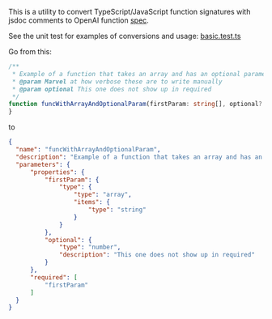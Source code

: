 This is a utility to convert TypeScript/JavaScript function signatures with jsdoc comments to OpenAI function [spec](https://platform.openai.com/docs/api-reference/chat/create#chat/create-functions).

See the unit test for examples of conversions and usage: [basic.test.ts](./src/test/basic.test.ts)

Go from this:

```typescript
/**
 * Example of a function that takes an array and has an optional parameter
 * @param Marvel at how verbose these are to write manually
 * @param optional This one does not show up in required
 */
function funcWithArrayAndOptionalParam(firstParam: string[], optional?: number) {
}
```

to

```json
{
  "name": "funcWithArrayAndOptionalParam",
  "description": "Example of a function that takes an array and has an optional parameter",
  "parameters": {
      "properties": {
          "firstParam": {
              "type": {
                  "type": "array",
                  "items": {
                      "type": "string"
                  }
              }
          },
          "optional": {
              "type": "number",
              "description": "This one does not show up in required"
          }
      },
      "required": [
          "firstParam"
      ]
  }
}
```